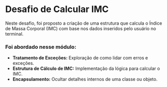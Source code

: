 # Desafio de Calcular IMC

Neste desafio, foi proposto a criação de uma estrutura que calcula o Índice de Massa Corporal (IMC) com base nos dados inseridos pelo usuário no terminal.

### Foi abordado nesse módulo:
- **Tratamento de Exceções:** Exploração de como lidar com erros e exceções.
- **Estrutura de Cálculo de IMC:** Implementação da lógica para calcular o IMC.
- **Encapsulamento:** Ocultar detalhes internos de uma classe ou objeto.